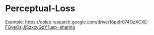 # Perceptual-Loss

Example: https://colab.research.google.com/drive/18peIr074OzXCXE-FQyeOsjJjSzxcyGzY?usp=sharing